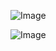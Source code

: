 

![Image](https://github.com/user-attachments/assets/808ab43a-2836-423f-87c9-2141256d6528)

![Image](https://github.com/user-attachments/assets/30ef4640-c0c9-4dbd-923b-8f2a13cf5148)
 
